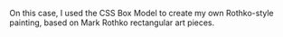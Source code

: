 On this case, I used the CSS Box Model to create my own Rothko-style painting, based on Mark Rothko rectangular art pieces.